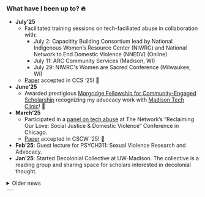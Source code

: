 ### What have I been up to? 🔥

- **July'25**
  - Facilitated training sessions on tech-faciliated abuse in collaboration with:
    - July 2: Capacitity Building Consortium lead by National Indigenous Women’s Resource Center (NIWRC) and National Network to End Domestic Violence (NNEDV) (Online)
    - July 11: ARC Community Services (Madison, WI)
    - July 29: NIWRC's Women are Sacred Conference (Milwaukee, WI) 
  -  [Paper](#) accepted in CCS ‘25!  &#127882;
- **June'25**
  - Awarded prestigious [Morgridge Fellowship for Community-Engaged Scholarship](https://morgridge.wisc.edu/faculty-and-staff-get-connected/morgridge-fellows/) recognizing my advocacy work with [Madison Tech Clinic](https://techclinic.cs.wisc.edu/)! &#127882;
- **March'25**
  - Participated in a [panel on tech abuse](https://the-network.org/event/panel-discussion-technology-facilitated-abuse/) at The Network’s “Reclaiming Our Love: Social Justice & Domestic Violence” Conference in Chicago.
  - [Paper](#) accepted in CSCW ‘25!  &#127882;
- **Feb'25**: Guest lecture for PSYCH311: Sexual Violence Research and Advocacy.
- **Jan'25**: Started Decolonial Collective at UW-Madison. The collective is a reading group and sharing space for scholars interested in decolonial thought.

<details>
  <summary>Older news </summary>
<ul>
  <li><strong>Dec’24</strong>
    <ul>
      <li>Invited talk on <em>Technology-facilitated Abuse</em> in <a href="https://psych.wisc.edu/event/career-conversations-workshop/">Psi Chi, Psychology Career Conversations Workshop</a> at UW-Madison.</li>
      <li>Conducting an advocate training workshop on <em>Technology-facilitated Abuse</em> at <a href="https://techclinic.cs.wisc.edu/">Soujourner Family Peace Center, Milwaukee, WI</a>.</li>
      <li>Accepted review invitation for the Violence Against Women Journal. 🎊</li>
    </ul>
  </li>
  <li><strong>Nov’24</strong>
    <ul>
      <li>Going to the <a href="https://www.midwestsecurityworkshop.com/agenda.html">Midwest Security Workshop 2024</a> at Purdue University. See you there!</li>
      <li>Talk at CS Research Symposium, UW-Madison 2024.</li>
    </ul>
  </li>
  <li><strong>Aug’24</strong>
    <ul>
      <li>Excited to join the program committee as an Associate Chair for CSCW’25! 🎊</li>
      <li>Organized a focus group on <em>Technology-facilitated Colonial Violence</em> at USENIX Security’24.</li>
      <li>Awarded student grant to present at SOUPS’24 and USENIX Security’24! 🎊</li>
    </ul>
  </li>
  <li><strong>May’24</strong>
    <ul>
      <li><a href="assets/files/papers/usenix24.pdf">Paper</a> accepted at USENIX’24! 🎊</li>
      <li>Presented <a href="assets/files/papers/chilbw24.pdf">poster</a> at CHI’24.</li>
      <li>Passed PhD Qualifying exam! 🎊</li>
    </ul>
  </li>
  <li><strong>Apr’24</strong>
    <ul>
      <li>Presented poster at <a href="https://staterelations.wisc.edu/uw-madison-day-at-the-capitol/">UW-Madison’s Day at WI State Capitol!</a></li>
      <li>Presented work to <a href="https://www.doj.state.wi.us/missing-and-murdered-indigenous-women-task-force">WI DOJ MMIW Taskforce</a>.</li>
    </ul>
  </li>
  <li><strong>Feb’24</strong>
    <ul>
      <li><a href="assets/files/papers/chilbw24.pdf">Paper</a> accepted at CHI’24 (Late Breaking Work)! 🎊</li>
      <li>Paper accepted at Privacy Law Scholars Conference’24 workshop! 🎊</li>
    </ul>
  </li>
  <li><strong>Apr’23</strong>: Runners-up talk at UW-Madison CS Research Symposium’23. 🎊</li>
  <li><strong>Mar’23</strong>: Awarded a student grant to attend NDSS’23. Organized <em>Queer in Security *and</em> Privacy* discussion with <a href="https://levanhieu.com/">Hieu Le</a>.</li>
  <li>
    <p><strong>Dec’22</strong>: <a href="assets/files/papers/usec23.pdf">Paper</a> accepted in NDSS’23 (Workshop on Usable Security)! 🎊</p>
  </li>
  <li><strong>Aug’21</strong>: Started PhD in Computer Science at UW-Madison.</li>
  <li><strong>Jan’21</strong>: (assets/files/papers/272306/)Paper] accepted at USENIX’21! 🎊</li>
  <li><strong>Jan’20</strong>: Started Research Fellowship at MSR.</li>
  <li><strong>May’17</strong>: Graduated from IIIT-Delhi.</li>
  <li><strong>Jan’17</strong>
    <ul>
      <li>Paper accepted in IEEE VR’17! 🎊</li>
      <li>Poster accepted in COMSNETS’17! 🎊</li>
    </ul>
  </li>
</ul>
</details>
---